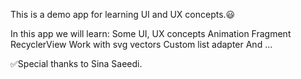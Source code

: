 This is a demo app for learning UI and UX concepts.😃

In this app we will learn: 
  Some UI, UX concepts
  Animation
  Fragment
  RecyclerView
  Work with svg vectors
  Custom list adapter
  And ...

✅Special thanks to Sina Saeedi.
